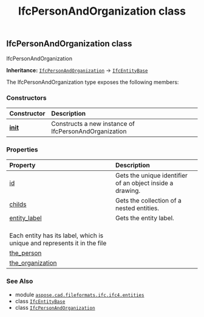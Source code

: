 ﻿---
title: IfcPersonAndOrganization class
second_title: Aspose.CAD for Python via .NET API References
description: 
type: docs
weight: 4130
url: /python-net/aspose.cad.fileformats.ifc.ifc4.entities/ifcpersonandorganization/
is_root: false
---

## IfcPersonAndOrganization class

IfcPersonAndOrganization



**Inheritance:** [`IfcPersonAndOrganization`](/cad/python-net/aspose.cad.fileformats.ifc.ifc4.entities/ifcpersonandorganization) → 
[`IfcEntityBase`](/cad/python-net/aspose.cad.fileformats.ifc/ifcentitybase)



The IfcPersonAndOrganization type exposes the following members:

### Constructors
| Constructor | Description |
| :- | :- |
| [__init__](/cad/python-net/aspose.cad.fileformats.ifc.ifc4.entities/ifcpersonandorganization/__init__/#) | Constructs a new instance of IfcPersonAndOrganization |


### Properties
| Property | Description |
| :- | :- |
| [id](/cad/python-net/aspose.cad.fileformats.ifc.ifc4.entities/ifcpersonandorganization/id) | Gets the unique identifier of an object inside a drawing. |
| [childs](/cad/python-net/aspose.cad.fileformats.ifc.ifc4.entities/ifcpersonandorganization/childs) | Gets the collection of a nested entities. |
| [entity_label](/cad/python-net/aspose.cad.fileformats.ifc.ifc4.entities/ifcpersonandorganization/entity_label) | Gets the entity label.<br/>Each entity has its label, which is unique and represents it in the file |
| [the_person](/cad/python-net/aspose.cad.fileformats.ifc.ifc4.entities/ifcpersonandorganization/the_person) |  |
| [the_organization](/cad/python-net/aspose.cad.fileformats.ifc.ifc4.entities/ifcpersonandorganization/the_organization) |  |



### See Also
* module [`aspose.cad.fileformats.ifc.ifc4.entities`](..)
* class [`IfcEntityBase`](/cad/python-net/aspose.cad.fileformats.ifc/ifcentitybase)
* class [`IfcPersonAndOrganization`](/cad/python-net/aspose.cad.fileformats.ifc.ifc4.entities/ifcpersonandorganization)
